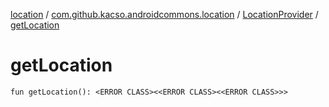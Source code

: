 [location](../../index.md) / [com.github.kacso.androidcommons.location](../index.md) / [LocationProvider](index.md) / [getLocation](.)

# getLocation

`fun getLocation(): <ERROR CLASS><<ERROR CLASS><<ERROR CLASS>>>`